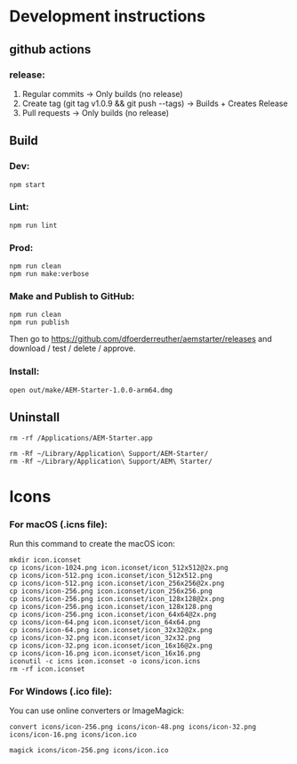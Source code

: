 # Development instructions


## github actions

### release: 

1. Regular commits → Only builds (no release)
2. Create tag (git tag v1.0.9 && git push --tags) → Builds + Creates Release
3. Pull requests → Only builds (no release)

## Build

### Dev:

    npm start

### Lint:

    npm run lint


### Prod:

    npm run clean
    npm run make:verbose

### Make and Publish to GitHub: 

    npm run clean
    npm run publish

Then go to https://github.com/dfoerderreuther/aemstarter/releases and download / test / delete / approve.

### Install: 

    open out/make/AEM-Starter-1.0.0-arm64.dmg

## Uninstall

    rm -rf /Applications/AEM-Starter.app

    rm -Rf ~/Library/Application\ Support/AEM-Starter/
    rm -Rf ~/Library/Application\ Support/AEM\ Starter/


# Icons

### For macOS (.icns file):
Run this command to create the macOS icon:

    mkdir icon.iconset
    cp icons/icon-1024.png icon.iconset/icon_512x512@2x.png
    cp icons/icon-512.png icon.iconset/icon_512x512.png
    cp icons/icon-512.png icon.iconset/icon_256x256@2x.png
    cp icons/icon-256.png icon.iconset/icon_256x256.png
    cp icons/icon-256.png icon.iconset/icon_128x128@2x.png
    cp icons/icon-256.png icon.iconset/icon_128x128.png
    cp icons/icon-256.png icon.iconset/icon_64x64@2x.png
    cp icons/icon-64.png icon.iconset/icon_64x64.png
    cp icons/icon-64.png icon.iconset/icon_32x32@2x.png
    cp icons/icon-32.png icon.iconset/icon_32x32.png
    cp icons/icon-32.png icon.iconset/icon_16x16@2x.png
    cp icons/icon-16.png icon.iconset/icon_16x16.png
    iconutil -c icns icon.iconset -o icons/icon.icns
    rm -rf icon.iconset

### For Windows (.ico file):
You can use online converters or ImageMagick:

    convert icons/icon-256.png icons/icon-48.png icons/icon-32.png icons/icon-16.png icons/icon.ico

    magick icons/icon-256.png icons/icon.ico

